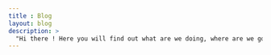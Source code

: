```yaml
---
title : Blog
layout: blog
description: >
  "Hi there ! Here you will find out what are we doing, where are we going and what is this Mercado Stack platform about."
---
```

